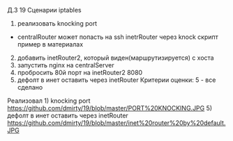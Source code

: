 Д.З 19
Сценарии iptables
1) реализовать knocking port
- centralRouter может попасть на ssh inetrRouter через knock скрипт
пример в материалах
2) добавить inetRouter2, который виден(маршрутизируется) с хоста
3) запустить nginx на centralServer
4) пробросить 80й порт на inetRouter2 8080
5) дефолт в инет оставить через inetRouter
Критерии оценки: 5 - все сделано

Реализовал 1) knocking port https://github.com/dmirty/19/blob/master/PORT%20KNOCKING.JPG
5) дефолт в инет оставить через inetRouter https://github.com/dmirty/19/blob/master/inet%20router%20by%20default.JPG

